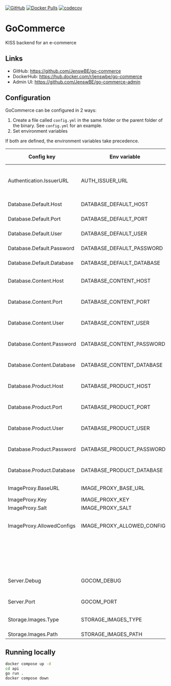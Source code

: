 [![GitHub](https://img.shields.io/github/license/JenswBE/go-commerce)](https://github.com/JenswBE/go-commerce)
[![Docker Pulls](https://img.shields.io/docker/pulls/jenswbe/go-commerce)](https://hub.docker.com/r/jenswbe/go-commerce)
[![codecov](https://codecov.io/gh/JenswBE/go-commerce/branch/main/graph/badge.svg?token=S2oyV1sTWU)](https://codecov.io/gh/JenswBE/go-commerce)

# GoCommerce

KISS backend for an e-commerce

## Links

- GitHub: https://github.com/JenswBE/go-commerce
- DockerHub: https://hub.docker.com/r/jenswbe/go-commerce
- Admin UI: https://github.com/JenswBE/go-commerce-admin

## Configuration

GoCommerce can be configured in 2 ways:

1. Create a file called `config.yml` in the same folder or the parent folder of the binary. See `config.yml` for an example.
2. Set environment variables

If both are defined, the environment variables take precedence.

| Config key                | Env variable                | Description                                                                          | Default value  |
| ------------------------- | --------------------------- | ------------------------------------------------------------------------------------ | -------------- |
| Authentication.IssuerURL  | AUTH_ISSUER_URL             | URL to OpenID Configuration Issuer (without `.well-known/openid-configuration`)      |                |
| Database.Default.Host     | DATABASE_DEFAULT_HOST       | Hostname of the default Postgres datatabase                                          |                |
| Database.Default.Port     | DATABASE_DEFAULT_PORT       | Port of the default Postgres datatabase                                              | 5432           |
| Database.Default.User     | DATABASE_DEFAULT_USER       | Username for the default Postgres datatabase                                         |                |
| Database.Default.Password | DATABASE_DEFAULT_PASSWORD   | Password for the default Postgres datatabase                                         |                |
| Database.Default.Database | DATABASE_DEFAULT_DATABASE   | Database name for default the Postgres datatabase                                    |                |
| Database.Content.Host     | DATABASE_CONTENT_HOST       | Override the default hostname for the content Postgres datatabase                    |                |
| Database.Content.Port     | DATABASE_CONTENT_PORT       | Override the default port for the content Postgres datatabase                        |                |
| Database.Content.User     | DATABASE_CONTENT_USER       | Override the default user for the content Postgres datatabase                        |                |
| Database.Content.Password | DATABASE_CONTENT_PASSWORD   | Override the default password for the content Postgres datatabase                    |                |
| Database.Content.Database | DATABASE_CONTENT_DATABASE   | Override the default database for the content Postgres datatabase                    |                |
| Database.Product.Host     | DATABASE_PRODUCT_HOST       | Override the default hostname for the product Postgres datatabase                    |                |
| Database.Product.Port     | DATABASE_PRODUCT_PORT       | Override the default port for the product Postgres datatabase                        |                |
| Database.Product.User     | DATABASE_PRODUCT_USER       | Override the default user for the product Postgres datatabase                        |                |
| Database.Product.Password | DATABASE_PRODUCT_PASSWORD   | Override the default password for the product Postgres datatabase                    |                |
| Database.Product.Database | DATABASE_PRODUCT_DATABASE   | Override the default database for the product Postgres datatabase                    |                |
| ImageProxy.BaseURL        | IMAGE_PROXY_BASE_URL        | Base URL of your [Imgproxy instance](https://docs.imgproxy.net/)                     | /images/       |
| ImageProxy.Key            | IMAGE_PROXY_KEY             | [Signing key for Imgproxy](https://docs.imgproxy.net/configuration?id=url-signature) |                |
| ImageProxy.Salt           | IMAGE_PROXY_SALT            | [Salt for Imgproxy](https://docs.imgproxy.net/configuration?id=url-signature)        |                |
| ImageProxy.AllowedConfigs | IMAGE_PROXY_ALLOWED_CONFIGS | Comma-separated list of allowed image configs in format width:height:resizingType.   |                |
|                           |                             | Example `100:100:FILL,300:200:FIT`. Use `*` if not limiting the configs.             |                |
| Server.Debug              | GOCOM_DEBUG                 | Set to true to enable debug logging and put API framework in debug mode.             | false          |
| Server.Port               | GOCOM_PORT                  | HTTP port on which the GoCommerce API listens                                        | 8080           |
| Storage.Images.Type       | STORAGE_IMAGES_TYPE         | Type of storage used for storing images. Currently only `fs` is supported.           | fs             |
| Storage.Images.Path       | STORAGE_IMAGES_PATH         | Path for storing images                                                              | ./files/images |

## Running locally

```bash
docker compose up -d
cd api
go run .
docker compose down
```

